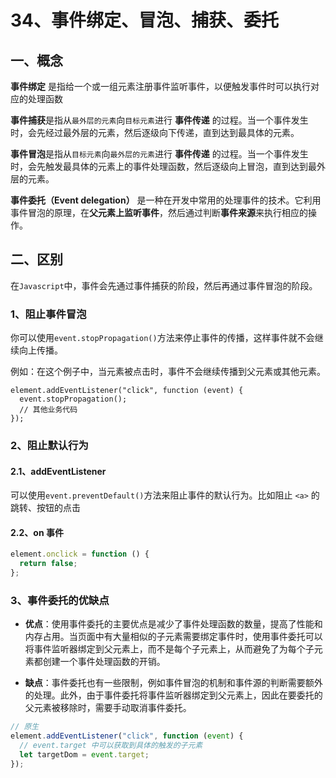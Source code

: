 # 34、事件绑定、冒泡、捕获、委托

## 一、概念

**事件绑定** 是指给一个或一组元素注册事件监听事件，以便触发事件时可以执行对应的处理函数

**事件捕获**是指从`最外层的元素`向`目标元素`进行 **事件传递** 的过程。当一个事件发生时，会先经过最外层的元素，然后逐级向下传递，直到达到最具体的元素。

**事件冒泡**是指从`目标元素`向`最外层的元素`进行 **事件传递** 的过程。当一个事件发生时，会先触发最具体的元素上的事件处理函数，然后逐级向上冒泡，直到达到最外层的元素。

**事件委托（Event delegation）** 是一种在开发中常用的处理事件的技术。它利用事件冒泡的原理，在**父元素上监听事件**，然后通过判断**事件来源**来执行相应的操作。

## 二、区别

在`Javascript`中，事件会先通过事件捕获的阶段，然后再通过事件冒泡的阶段。

### 1、阻止事件冒泡

你可以使用`event.stopPropagation()`方法来停止事件的传播，这样事件就不会继续向上传播。

例如：在这个例子中，当元素被点击时，事件不会继续传播到父元素或其他元素。

```
element.addEventListener("click", function (event) {
  event.stopPropagation();
  // 其他业务代码
});
```

### 2、阻止默认行为

#### 2.1、addEventListener

可以使用`event.preventDefault()`方法来阻止事件的默认行为。比如阻止 `<a>` 的跳转、按钮的点击

#### 2.2、on 事件

```javascript
element.onclick = function () {
  return false;
};
```

### 3、事件委托的优缺点

- **优点**：使用事件委托的主要优点是减少了事件处理函数的数量，提高了性能和内存占用。当页面中有大量相似的子元素需要绑定事件时，使用事件委托可以将事件监听器绑定到父元素上，而不是每个子元素上，从而避免了为每个子元素都创建一个事件处理函数的开销。

- **缺点**：事件委托也有一些限制，例如事件冒泡的机制和事件源的判断需要额外的处理。此外，由于事件委托将事件监听器绑定到父元素上，因此在要委托的父元素被移除时，需要手动取消事件委托。

```js
// 原生
element.addEventListener("click", function (event) {
  // event.target 中可以获取到具体的触发的子元素
  let targetDom = event.target;
});
```
